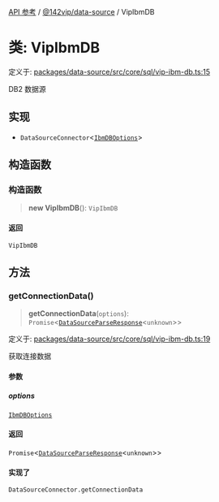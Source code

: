 [API 参考](../../../index.md) / [@142vip/data-source](../index.md) / VipIbmDB

# 类: VipIbmDB

定义于: [packages/data-source/src/core/sql/vip-ibm-db.ts:15](https://github.com/142vip/core-x/blob/7cfc2fa6b24172631d6526590fc6ea4be89357c6/packages/data-source/src/core/sql/vip-ibm-db.ts#L15)

DB2 数据源

## 实现

- `DataSourceConnector`\<[`IbmDBOptions`](../interfaces/IbmDBOptions.md)\>

## 构造函数

### 构造函数

> **new VipIbmDB**(): `VipIbmDB`

#### 返回

`VipIbmDB`

## 方法

### getConnectionData()

> **getConnectionData**(`options`): `Promise`\<[`DataSourceParseResponse`](../interfaces/DataSourceParseResponse.md)\<`unknown`\>\>

定义于: [packages/data-source/src/core/sql/vip-ibm-db.ts:19](https://github.com/142vip/core-x/blob/7cfc2fa6b24172631d6526590fc6ea4be89357c6/packages/data-source/src/core/sql/vip-ibm-db.ts#L19)

获取连接数据

#### 参数

##### options

[`IbmDBOptions`](../interfaces/IbmDBOptions.md)

#### 返回

`Promise`\<[`DataSourceParseResponse`](../interfaces/DataSourceParseResponse.md)\<`unknown`\>\>

#### 实现了

`DataSourceConnector.getConnectionData`
